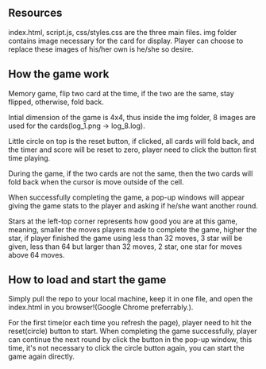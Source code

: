 ## Resources
index.html, script.js, css/styles.css are the three main files.
img folder contains image necessary for the card for display.
Player can choose to replace these images of his/her own is he/she so desire.


## How the game work
Memory game, flip two card at the time, if the two are the same, stay flipped, otherwise, fold back.

Intial dimension of the game is 4x4, thus inside the img folder, 8 images are used for the cards(log_1.png -> log_8.log).

Little circle on top is the reset button, if clicked, all cards will fold back, and the timer and score will be reset to zero, player need to click the button first time playing.

During the game, if the two cards are not the same, then the two cards will fold back when the cursor is move outside of the cell.

When successfully completing the game, a pop-up windows will appear giving the game stats to the player and asking if he/she want another round.

Stars at the left-top corner represents how good you are at this game, meaning, smaller the moves players made to complete the game, higher the star, if player finished the game using less than 32 moves, 3 star will be given, less than 64 but larger than 32 moves, 2 star, one star for moves above 64 moves.

## How to load and start the game
Simply pull the repo to your local machine, keep it in one file, and open the index.html in you browser!(Google Chrome preferrably.).

For the first time(or each time you refresh the page), player need to hit the reset(circle) button to start. When completing the game successfully, player can continue the next round by click the button in the pop-up window, this time, it's not necessary to click the circle button again, you can start the game again directly.

